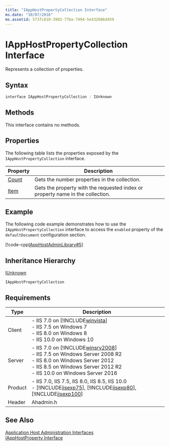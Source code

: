 ```yaml
---
title: "IAppHostPropertyCollection Interface"
ms.date: "10/07/2016"
ms.assetid: 573fc810-3903-77ba-7494-5e432686d459
---
```

# IAppHostPropertyCollection Interface
Represents a collection of properties.  
  
## Syntax  
  
```cpp  
interface IAppHostPropertyCollection : IUnknown  
```  
  
## Methods  
 This interface contains no methods.  
  
## Properties  
 The following table lists the properties exposed by the `IAppHostPropertyCollection` interface.  
  
|Property|Description|  
|--------------|-----------------|  
|[Count](../../web-development-reference/native-code-api-reference/iapphostpropertycollection-count-property.md)|Gets the number properties in the collection.|  
|[Item](../../web-development-reference/native-code-api-reference/iapphostpropertycollection-item-property.md)|Gets the property with the requested index or property name in the collection.|  
  
## Example  
 The following code example demonstrates how to use the `IAppHostPropertyCollection` interface to access the `enabled` property of the `defaultDocument` configuration section.  
  
 [!code-cpp[IAppHostAdminLibrary#5](../../../samples/snippets/cpp/VS_Snippets_IIS/IIS7/IAppHostAdminLibrary/cpp/IAppHostPropertyGetValue.cpp#5)]  
  
## Inheritance Hierarchy  
 [IUnknown](https://go.microsoft.com/fwlink/?LinkId=55951)  
  
 `IAppHostPropertyCollection`  
  
## Requirements  
  
|Type|Description|  
|----------|-----------------|  
|Client|-   IIS 7.0 on [!INCLUDE[winvista](../../wmi-provider/includes/winvista-md.md)]<br />-   IIS 7.5 on Windows 7<br />-   IIS 8.0 on Windows 8<br />-   IIS 10.0 on Windows 10|  
|Server|-   IIS 7.0 on [!INCLUDE[winsrv2008](../../wmi-provider/includes/winsrv2008-md.md)]<br />-   IIS 7.5 on Windows Server 2008 R2<br />-   IIS 8.0 on Windows Server 2012<br />-   IIS 8.5 on Windows Server 2012 R2<br />-   IIS 10.0 on Windows Server 2016|  
|Product|-   IIS 7.0, IIS 7.5, IIS 8.0, IIS 8.5, IIS 10.0<br />-   [!INCLUDE[iisexp75](../../web-development-reference/native-code-api-reference/includes/iisexp75-md.md)], [!INCLUDE[iisexp80](../../web-development-reference/native-code-api-reference/includes/iisexp80-md.md)], [!INCLUDE[iisexp100](../../web-development-reference/native-code-api-reference/includes/iisexp100-md.md)]|  
|Header|Ahadmin.h|  
  
## See Also  
 [Application Host Administration Interfaces](../../web-development-reference/native-code-api-reference/application-host-administration-interfaces.md)   
 [IAppHostProperty Interface](../../web-development-reference/native-code-api-reference/iapphostproperty-interface.md)